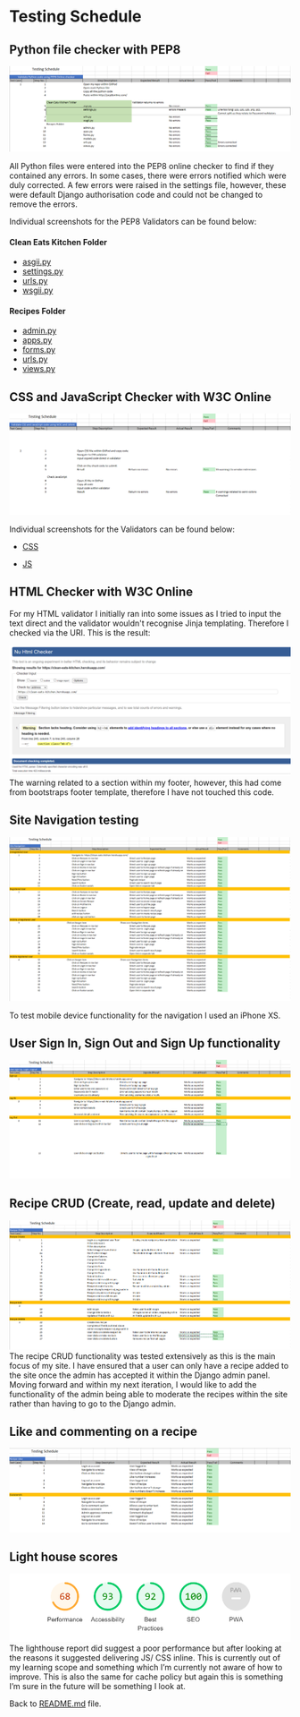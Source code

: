 # Testing Schedule 

## Python file checker with PEP8

![PEP8 schedule](static/images/testing/testingschedule-pep8.png)  

All Python files were entered into the PEP8 online checker to find if they contained any errors. In some cases, there were errors notified which were duly corrected.  A few errors were raised in the settings file, however, these were default Django authorisation code and could not be changed to remove the errors.

Individual screenshots for the PEP8 Validators can be found below:

#### Clean Eats Kitchen Folder
* [asgii.py](static/images/testing/asgi-pep8.png)
* [settings.py](static/images/testing/settings1-pep8.png)
* [urls.py](static/images/testing/urls1-pep8.png)
* [wsgii.py](static/images/testing/wsgii-pep8.png)

#### Recipes Folder
* [admin.py](static/images/testing/admin-pep8.png)
* [apps.py](static/images/testing/apps-pep8.png)
* [forms.py](static/images/testing/forms-pep8.png)
* [urls.py](static/images/testing/urls2-pep8.png)
* [views.py](static/images/testing/views-pep8.png)

## CSS and JavaScript Checker with W3C Online

![W3C and Jshint schedule](static/images/testing/css-js-schedule.png)  

Individual screenshots for the Validators can be found below:
* [CSS](static/images/testing/css-validator.png)

* [JS](static/images/testing/javascript-validator.png)

## HTML Checker with W3C Online

For my HTML validator I initially ran into some issues as I tried to input the text direct and the validator wouldn't recognise Jinja templating. Therefore I checked via the URI. This is the result:

![HTML](static/images/testing/html-validator.png)  
The warning related to a section within my footer, however, this had come from bootstraps footer template, therefore I have not touched this code.

## Site Navigation testing  
![Site Navigation](static/images/testing/site-navigation-schedule.png)  

To test mobile device functionality for the navigation I used an iPhone XS.

## User Sign In, Sign Out and Sign Up functionality
![Users](static/images/testing/users-schedule.png)  

## Recipe CRUD (Create, read, update and delete)
![Recipes](static/images/testing/recipe-schedule.png)  
The recipe CRUD functionality was tested extensively as this is the main focus of my site. I have ensured that a user can only have a recipe added to the site once the admin has accepted it within the Django admin panel. Moving forward and within my next iteration, I would like to add the functionality of the admin being able to moderate the recipes within the site rather than having to go to the Django admin. 

## Like and commenting on a recipe
![Likes&Comments](static/images/testing/like-comment-schedule.png)  


## Light house scores
![Lighthouse report](static/images/testing/lighthouse-report.png)  
The lighthouse report did suggest a poor performance but after looking at the reasons it suggested delivering JS/ CSS inline. This is currently out of my learning scope and something which I’m currently not aware of how to improve.  This is also the same for cache policy but again this is something I’m sure in the future will be something I look at.  



Back to [README.md](README.md) file.
